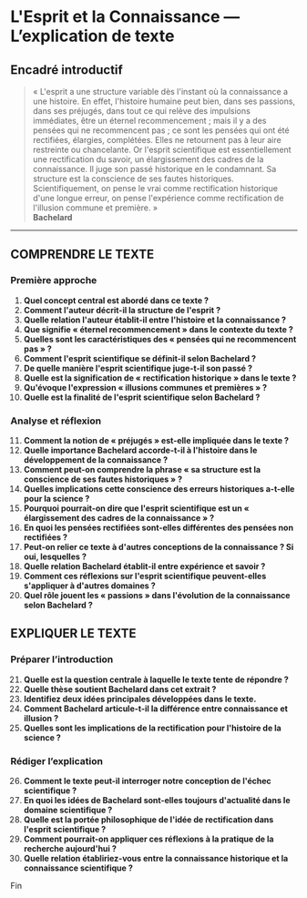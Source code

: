 # L'Esprit et la Connaissance — L’explication de texte

## Encadré introductif
> « L'esprit a une structure variable dès l'instant où la connaissance a une histoire. En effet, l'histoire humaine peut bien, dans ses passions, dans ses préjugés, dans tout ce qui relève des impulsions immédiates, être un éternel recommencement ; mais il y a des pensées qui ne recommencent pas ; ce sont les pensées qui ont été rectifiées, élargies, complétées. Elles ne retournent pas à leur aire restreinte ou chancelante. Or l'esprit scientifique est essentiellement une rectification du savoir, un élargissement des cadres de la connaissance. Il juge son passé historique en le condamnant. Sa structure est la conscience de ses fautes historiques. Scientifiquement, on pense le vrai comme rectification historique d'une longue erreur, on pense l'expérience comme rectification de l'illusion commune et première. »  
> **Bachelard**

---

## COMPRENDRE LE TEXTE

### Première approche

1. **Quel concept central est abordé dans ce texte ?**  
2. **Comment l'auteur décrit-il la structure de l'esprit ?**  
3. **Quelle relation l'auteur établit-il entre l'histoire et la connaissance ?**  
4. **Que signifie « éternel recommencement » dans le contexte du texte ?**  
5. **Quelles sont les caractéristiques des « pensées qui ne recommencent pas » ?**  
6. **Comment l'esprit scientifique se définit-il selon Bachelard ?**  
7. **De quelle manière l'esprit scientifique juge-t-il son passé ?**  
8. **Quelle est la signification de « rectification historique » dans le texte ?**  
9. **Qu'évoque l'expression « illusions communes et premières » ?**  
10. **Quelle est la finalité de l'esprit scientifique selon Bachelard ?**  

### Analyse et réflexion

11. **Comment la notion de « préjugés » est-elle impliquée dans le texte ?**  
12. **Quelle importance Bachelard accorde-t-il à l'histoire dans le développement de la connaissance ?**  
13. **Comment peut-on comprendre la phrase « sa structure est la conscience de ses fautes historiques » ?**  
14. **Quelles implications cette conscience des erreurs historiques a-t-elle pour la science ?**  
15. **Pourquoi pourrait-on dire que l'esprit scientifique est un « élargissement des cadres de la connaissance » ?**  
16. **En quoi les pensées rectifiées sont-elles différentes des pensées non rectifiées ?**  
17. **Peut-on relier ce texte à d'autres conceptions de la connaissance ? Si oui, lesquelles ?**  
18. **Quelle relation Bachelard établit-il entre expérience et savoir ?**  
19. **Comment ces réflexions sur l'esprit scientifique peuvent-elles s'appliquer à d'autres domaines ?**  
20. **Quel rôle jouent les « passions » dans l'évolution de la connaissance selon Bachelard ?**  

## EXPLIQUER LE TEXTE

### Préparer l’introduction

21. **Quelle est la question centrale à laquelle le texte tente de répondre ?**  
22. **Quelle thèse soutient Bachelard dans cet extrait ?**  
23. **Identifiez deux idées principales développées dans le texte.**  
24. **Comment Bachelard articule-t-il la différence entre connaissance et illusion ?**  
25. **Quelles sont les implications de la rectification pour l'histoire de la science ?**  

### Rédiger l’explication

26. **Comment le texte peut-il interroger notre conception de l'échec scientifique ?**  
27. **En quoi les idées de Bachelard sont-elles toujours d'actualité dans le domaine scientifique ?**  
28. **Quelle est la portée philosophique de l'idée de rectification dans l'esprit scientifique ?**  
29. **Comment pourrait-on appliquer ces réflexions à la pratique de la recherche aujourd'hui ?**  
30. **Quelle relation établiriez-vous entre la connaissance historique et la connaissance scientifique ?**  

Fin